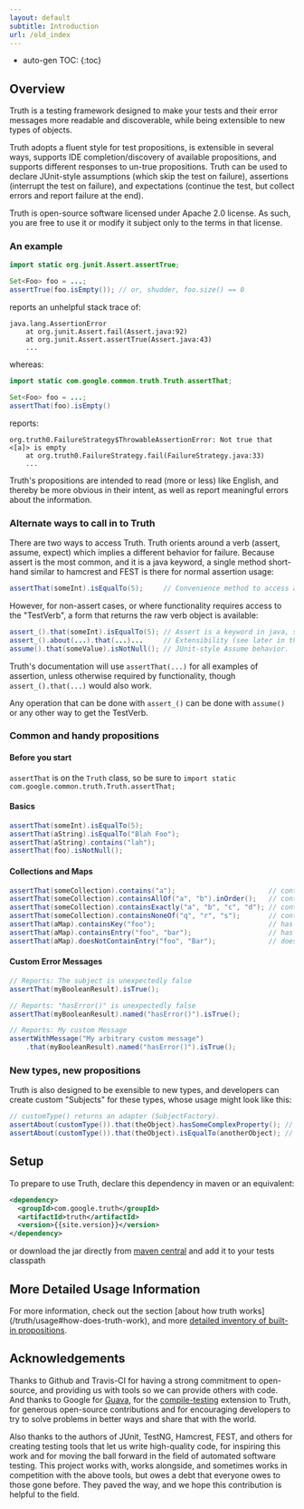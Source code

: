 ```yaml
---
layout: default
subtitle: Introduction
url: /old_index
---
```


* auto-gen TOC:
{:toc}


## Overview

Truth is a testing framework designed to make your tests and their error
messages more readable and discoverable, while being extensible to new types of
objects.

Truth adopts a fluent style for test propositions, is extensible in several
ways, supports IDE completion/discovery of available propositions, and supports
different responses to un-true propositions. Truth can be used to declare
JUnit-style assumptions (which skip the test on failure), assertions (interrupt
the test on failure), and expectations (continue the test, but collect errors
and report failure at the end).

Truth is open-source software licensed under Apache 2.0 license. As such, you
are free to use it or modify it subject only to the terms in that license.

### An example

```java
import static org.junit.Assert.assertTrue;

Set<Foo> foo = ...;
assertTrue(foo.isEmpty()); // or, shudder, foo.size() == 0
```

reports an unhelpful stack trace of:

```none
java.lang.AssertionError
    at org.junit.Assert.fail(Assert.java:92)
    at org.junit.Assert.assertTrue(Assert.java:43)
    ...
```

whereas:

```java
import static com.google.common.truth.Truth.assertThat;

Set<Foo> foo = ...;
assertThat(foo).isEmpty()
```

reports:

```none
org.truth0.FailureStrategy$ThrowableAssertionError: Not true that <[a]> is empty
    at org.truth0.FailureStrategy.fail(FailureStrategy.java:33)
    ...
```

Truth's propositions are intended to read (more or less) like English, and
thereby be more obvious in their intent, as well as report meaningful errors
about the information.

### Alternate ways to call in to Truth

There are two ways to access Truth. Truth orients around a verb (assert, assume,
expect) which implies a different behavior for failure. Because assert is the
most common, and it is a java keyword, a single method short-hand similar to
hamcrest and FEST is there for normal assertion usage:

```java
assertThat(someInt).isEqualTo(5);     // Convenience method to access assert_().that()
```

However, for non-assert cases, or where functionality requires access to the
"TestVerb", a form that returns the raw verb object is available:

```java
assert_().that(someInt).isEqualTo(5); // Assert is a keyword in java, so no assert().that()
assert_().about(...).that(...)...     // Extensibility (see later in this page)
assume().that(someValue).isNotNull(); // JUnit-style Assume behavior.

```

Truth's documentation will use `assertThat(...)` for all examples of assertion,
unless otherwise required by functionality, though `assert_().that(...)` would
also work.

Any operation that can be done with `assert_()` can be done with `assume()` or
any other way to get the TestVerb.

### Common and handy propositions

#### Before you start

`assertThat` is on the `Truth` class, so be sure to `import static
com.google.common.truth.Truth.assertThat;`

#### Basics

```java
assertThat(someInt).isEqualTo(5);
assertThat(aString).isEqualTo("Blah Foo");
assertThat(aString).contains("lah");
assertThat(foo).isNotNull();
```

#### Collections and Maps

```java
assertThat(someCollection).contains("a");                       // contains this item
assertThat(someCollection).containsAllOf("a", "b").inOrder();   // contains items in the given order
assertThat(someCollection).containsExactly("a", "b", "c", "d"); // contains all and only these items
assertThat(someCollection).containsNoneOf("q", "r", "s");       // contains none of these items
assertThat(aMap).containsKey("foo");                            // has a key
assertThat(aMap).containsEntry("foo", "bar");                   // has a key, with given value
assertThat(aMap).doesNotContainEntry("foo", "Bar");             // does not have the given entry
```

#### Custom Error Messages

```java
// Reports: The subject is unexpectedly false
assertThat(myBooleanResult).isTrue();

// Reports: "hasError()" is unexpectedly false
assertThat(myBooleanResult).named("hasError()").isTrue();

// Reports: My custom Message
assertWithMessage("My arbitrary custom message")
    .that(myBooleanResult).named("hasError()").isTrue();
```

### New types, new propositions

Truth is also designed to be exensible to new types, and developers can create
custom "Subjects" for these types, whose usage might look like this:

```java
// customType() returns an adapter (SubjectFactory).
assertAbout(customType()).that(theObject).hasSomeComplexProperty(); // specialized assertion
assertAbout(customType()).that(theObject).isEqualTo(anotherObject); // overridden equality
```

## Setup

To prepare to use Truth, declare this dependency in maven or an equivalent:

```xml
<dependency>
  <groupId>com.google.truth</groupId>
  <artifactId>truth</artifactId>
  <version>{{site.version}}</version>
</dependency>
```

or download the jar directly from [maven central] and add it to your tests
classpath

## More Detailed Usage Information

For more information, check out the section [about how truth works]
(/truth/usage#how-does-truth-work), and more [detailed inventory of built-in
propositions](/truth/usage#built-in-propositions).

## Acknowledgements

Thanks to Github and Travis-CI for having a strong commitment to open-source,
and providing us with tools so we can provide others with code. And thanks to
Google for [Guava][1], for the [compile-testing][2] extension to Truth, for
generous open-source contributions and for encouraging developers to try to
solve problems in better ways and share that with the world.

Also thanks to the authors of JUnit, TestNG, Hamcrest, FEST, and others for
creating testing tools that let us write high-quality code, for inspiring this
work and for moving the ball forward in the field of automated software testing.
This project works with, works alongside, and sometimes works in competition
with the above tools, but owes a debt that everyone owes to those gone before.
They paved the way, and we hope this contribution is helpful to the field.

[1]: http://code.google.com/p/guava-libraries
[2]: http://github.com/google/compile-testing
[maven central]: https://repo1.maven.org/maven2/com/google/truth/truth/
